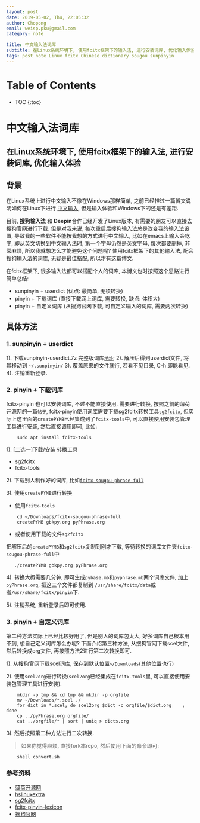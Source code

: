 ```yaml
---
layout: post
date: 2019-05-02, Thu, 22:05:32
author: Chopong
email: weisp.pku@gmail.com
category: note

title: 中文输入法词库
subtitle: 在Linux系统环境下, 使用fcitx框架下的输入法, 进行安装词库, 优化输入体验
tags: post note Linux fcitx Chinese dictionary sougou sunpinyin
---
```

# Table of Contents #
* TOC
{:toc}
# 中文输入法词库 #

## 在Linux系统环境下, 使用fcitx框架下的输入法, 进行安装词库, 优化输入体验 ##

## 背景 ##

在Linux系统上进行中文输入不像在Windows那样简单, 之前已经推过一篇博文说明如何在Linux下进行 [中文输入][6], 但是输入体验和Windows下的还是有差距.

目前, **搜狗输入法** 和 **Deepin**合作已经开发了Linux版本, 有需要的朋友可以直接去搜狗官网进行下载. 但是对我来说, 每次重启后搜狗输入法总是改变我的输入法设置, 导致我的一些软件不能按我想的方式进行中文输入, 比如在emacs上输入会吃字, 即从英文切换到中文输入法时, 第一个字母仍然是英文字母, 每次都要删掉, 非常麻烦, 所以我就想怎么才能避免这个问题呢? 使用fcitx框架下的其他输入法, 配合搜狗输入法的词库, 无疑是最佳搭配, 所以才有这篇博文.

在fcitx框架下, 很多输入法都可以搭配个人的词库, 本博文也时按照这个思路进行简单总结:

* sunpinyin + userdict (优点: 最简单, 无须转换)
* pinyin + 下载词库 (直接下载网上词库, 需要转换, 缺点: 体积大)
* pinyin + 自定义词库 (从搜狗官网下载, 可自定义输入的词库, 需要两次转换)

## 具体方法 ##

### 1. sunpinyin + userdict ###

1). 下载sunpinyin-userdict.7z 完整版词库[`地址`][2];
2). 解压后得到userdict文件, 将其移动到 `~/.sunpinyin/`
3). 覆盖原来的文件就行, 若看不见目录, C-h 即能看见.
4). 注销重新登录.

### 2. pinyin + 下载词库 ###

fcitx-pinyin 也可以安装词库, 不过不能直接使用, 需要进行转换, 按照之前的薄荷开源网的一篇[`帖子`][1], fcitx-pinyin使用词库需要下载sg2fcitx转换工具[`sg2fcitx`][3], 但实际上这里面的`createPYMB`已经集成到了`fcitx-tools`中, 可以直接使用安装包管理工具进行安装, 然后直接调用即可, 比如:

``` shell
    sudo apt install fcitx-tools
```

1). [二选一]下载/安装 转换工具

* sg2fcitx
* fcitx-tools

2). 下载别人制作好的词库, 比如[`fcitx-sougou-phrase-full`][2]

3). 使用`createPYMB`进行转换

* 使用`fcitx-tools`
``` shell
    cd ~/Downloads/fcitx-sougou-phrase-full
    createPYMB gbkpy.org pyPhrase.org
```

* 或者使用下载的文件`sg2fcitx`

把解压后的`createPYMB`和`sg2fcitx`复制到刚才下载, 等待转换的词库文件夹`fcitx-sougou-phrase-full`中

 ``` shell
    ./createPYMB gbkpy.org pyPhrase.org
```

4). 转换大概需要几分钟, 即可生成`pybase.mb`和`pyphrase.mb`两个词库文件, 加上`pyPhrase.org`, 把这三个文件都复制到 `/usr/share/fcitx/data`或者`/usr/share/fcitx/pinyin`下.

5). 注销系统, 重新登录后即可使用.

### 3. pinyin + 自定义词库 ###

第二种方法实际上已经比较好用了, 但是别人的词库包太大, 好多词库自己根本用不到, 想自己定义词库怎么办呢? 下面介绍第三种方法, 从搜狗官网下载scel文件, 然后转换成org文件, 再按照方法2进行第二次转换即可.

1). 从搜狗官网下载scel词库, 保存到默认位置`~/Downloads`(其他位置也行)

2). 使用`scel2org`进行转换(`scel2org`已经集成在`fcitx-tools`里, 可以直接使用安装包管理工具进行安装).

``` shell
    mkdir -p tmp && cd tmp && mkdir -p orgfile
    mv ~/Downloads/*.scel ./
    for dict in *.scel; do scel2org $dict -o orgfile/$dict.org    ; done
    cp ../pyPhrase.org orgfile/
    cat ../orgfile/* | sort | uniq > dicts.org
```

3). 然后按照第二种方法进行二次转换.

> 如果你觉得麻烦, 直接fork本repo, 然后使用下面的命令即可:

``` shell
    shell convert.sh
```

### 参考资料 ###



* [薄荷开源网][1]
* [hslinuxextra][2]
* [sg2fcitx][3]
* [fcitx-pinyin-lexicon][4]
* [搜狗官网][5]

[1]:http://www.mintos.org/skill/fcitx-sougou.html
[2]:https://code.google.com/archive/p/hslinuxextra/downloads
[3]:http://code.google.com/p/sg2fcitx/downloads/list
[4]:https://github.com/AlessandroChen/fcitx-pinyin-lexicon
[5]:https://pinyin.sogou.com/dict/
[6]:https://chopong.github.io/note/2019/04/22/%E4%B8%AD%E6%96%87%E8%BE%93%E5%85%A5/
